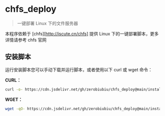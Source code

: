 # chfs_deploy

> 一键部署 Linux 下的文件服务器

本程序依赖于 [chfs][http://iscute.cn/chfs] 提供 Linux 下的一键部署脚本，更多详情请参考 chfs 官网

## 安装脚本

运行安装脚本您可以手动下载并运行脚本，或者使用以下 curl 或 wget 命令：

**CURL：**

```sh
curl -o- https://cdn.jsdelivr.net/gh/zerobiubiu/chfs_deploy@main/install.sh | sh
```

**WGET：**

```sh
wget -qO- https://cdn.jsdelivr.net/gh/zerobiubiu/chfs_deploy@main/install.sh | sh
```
